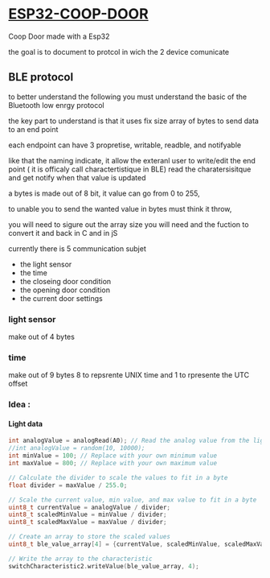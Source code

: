 # [ESP32-COOP-DOOR](https://coop-door.vercel.app/)
Coop Door made with a Esp32

the goal is to document to protcol in wich the 2 device comunicate

## BLE protocol

to better understand the following you must understand the basic of the Bluetooth low enrgy protocol

the key part to understand is that it uses fix size array of bytes to send data to an end point

each endpoint can have 3 propretise, writable, readble, and notifyable

like that the naming indicate, it allow the exteranl user to write/edit the end point ( it is officaly call charactertistique in BLE) read the charatersisitque and get notify when that value is updated

a bytes is made out of 8 bit, it value can go from 0 to 255, 

to unable you to send the wanted value in bytes must think it throw, 

you will need to sigure out the array size you will need and the fuction to convert it and back in C and in jS

currently there is 5 communication subjet
- the light sensor
- the time
- the closeing door condition
- the opening door condition
- the current door settings


### light sensor
make out of 4 bytes

### time
make out of 9 bytes 8 to repsrente UNIX time and 1 to rpresente the UTC offset
  

### Idea :
#### Light data
```c++
int analogValue = analogRead(A0); // Read the analog value from the light resistor or ble_value = random(10, 10000);
//int analogValue = random(10, 10000);
int minValue = 100; // Replace with your own minimum value
int maxValue = 800; // Replace with your own maximum value

// Calculate the divider to scale the values to fit in a byte
float divider = maxValue / 255.0;

// Scale the current value, min value, and max value to fit in a byte
uint8_t currentValue = analogValue / divider;
uint8_t scaledMinValue = minValue / divider;
uint8_t scaledMaxValue = maxValue / divider;

// Create an array to store the scaled values
uint8_t ble_value_array[4] = {currentValue, scaledMinValue, scaledMaxValue, (uint8_t)divider};

// Write the array to the characteristic
switchCharacteristic2.writeValue(ble_value_array, 4);
```
